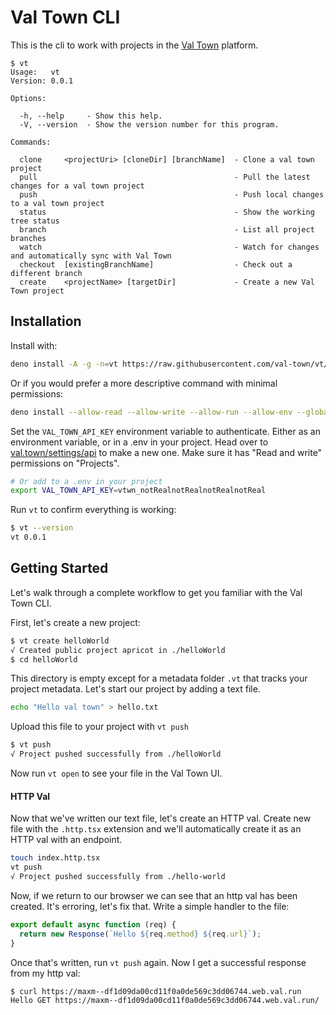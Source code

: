 # Val Town CLI

This is the cli to work with projects in the [Val Town](https://val.town)
platform.

```
$ vt
Usage:   vt
Version: 0.0.1

Options:

  -h, --help     - Show this help.
  -V, --version  - Show the version number for this program.

Commands:

  clone     <projectUri> [cloneDir] [branchName]  - Clone a val town project
  pull                                            - Pull the latest changes for a val town project
  push                                            - Push local changes to a val town project
  status                                          - Show the working tree status
  branch                                          - List all project branches
  watch                                           - Watch for changes and automatically sync with Val Town
  checkout  [existingBranchName]                  - Check out a different branch
  create    <projectName> [targetDir]             - Create a new Val Town project
```

## Installation

Install with:

```bash
deno install -A -g -n=vt https://raw.githubusercontent.com/val-town/vt/refs/heads/main/install.ts
```

Or if you would prefer a more descriptive command with minimal permissions:

```bash
deno install --allow-read --allow-write --allow-run --allow-env --global --name=vt https://raw.githubusercontent.com/val-town/vt/refs/heads/main/install.ts
```

Set the `VAL_TOWN_API_KEY` environment variable to authenticate. Either as an
environment variable, or in a .env in your project. Head over to
[val.town/settings/api](https://www.val.town/settings/api) to make a new one.
Make sure it has "Read and write" permissions on "Projects".

```bash
# Or add to a .env in your project
export VAL_TOWN_API_KEY=vtwn_notRealnotRealnotRealnotReal
```

Run `vt` to confirm everything is working:

```bash
$ vt --version
vt 0.0.1
```

## Getting Started

Let's walk through a complete workflow to get you familiar with the Val Town
CLI.

First, let's create a new project:

```bash
$ vt create helloWorld
√ Created public project apricot in ./helloWorld
$ cd helloWorld
```

This directory is empty except for a metadata folder `.vt` that tracks your
project metadata. Let's start our project by adding a text file.

```bash
echo "Hello val town" > hello.txt
```

Upload this file to your project with `vt push`

```bash
$ vt push
√ Project pushed successfully from ./helloWorld
```

Now run `vt open` to see your file in the Val Town UI.

#### HTTP Val

Now that we've written our text file, let's create an HTTP val. Create new file
with the `.http.tsx` extension and we'll automatically create it as an HTTP val
with an endpoint.

```bash
touch index.http.tsx
vt push
√ Project pushed successfully from ./hello-world
```

Now, if we return to our browser we can see that an http val has been created.
It's erroring, let's fix that. Write a simple handler to the file:

```ts
export default async function (req) {
  return new Response(`Hello ${req.method} ${req.url}`);
}
```

Once that's written, run `vt push` again. Now I get a successful response from
my http val:

```bash
$ curl https://maxm--df1d09da00cd11f0a0de569c3dd06744.web.val.run
Hello GET https://maxm--df1d09da00cd11f0a0de569c3dd06744.web.val.run/
```
